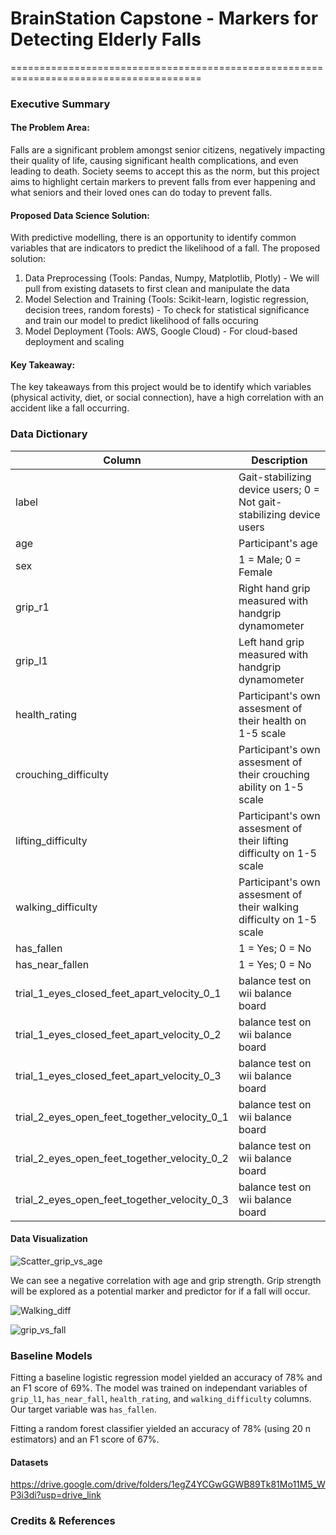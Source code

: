 # BrainStation Capstone - Markers for Detecting Elderly Falls
=======================================================================================

### Executive Summary

#### The Problem Area: 
Falls are a significant problem amongst senior citizens, negatively impacting their quality of life, causing significant health complications, and even leading to death. Society seems to accept this as the norm, but this project aims to highlight certain markers to prevent falls from ever happening and what seniors and their loved ones can do today to prevent falls. 

#### Proposed Data Science Solution:
With predictive modelling, there is an opportunity to identify common variables that are indicators to predict the likelihood of a fall. The proposed solution:
1) Data Preprocessing (Tools: Pandas, Numpy, Matplotlib, Plotly) - We will pull from existing datasets to first clean and manipulate the data
2) Model Selection and Training (Tools: Scikit-learn, logistic regression, decision trees, random forests) - To check for statistical significance and train our model to predict likelihood of falls occuring
3) Model Deployment (Tools: AWS, Google Cloud) - For cloud-based deployment and scaling

#### Key Takeaway:
The key takeaways from this project would be to identify which variables (physical activity, diet, or social connection), have a high correlation with an accident like a fall occurring. 

### Data Dictionary

Column | Description
----------|------------
label | Gait-stabilizing device users; 0 = Not gait-stabilizing device users
age | Participant's age
sex | 1 = Male; 0 = Female
grip_r1 | Right hand grip measured with handgrip dynamometer
grip_l1 | Left hand grip measured with handgrip dynamometer
health_rating | Participant's own assesment of their health on 1-5 scale
crouching_difficulty | Participant's own assesment of their crouching ability on 1-5 scale
lifting_difficulty | Participant's own assesment of their lifting difficulty on 1-5 scale
walking_difficulty | Participant's own assesment of their walking difficulty on 1-5 scale
has_fallen | 1 = Yes; 0 = No
has_near_fallen | 1 = Yes; 0 = No
trial_1_eyes_closed_feet_apart_velocity_0_1 | balance test on wii balance board
trial_1_eyes_closed_feet_apart_velocity_0_2 | balance test on wii balance board
trial_1_eyes_closed_feet_apart_velocity_0_3 | balance test on wii balance board
trial_2_eyes_open_feet_together_velocity_0_1 | balance test on wii balance board
trial_2_eyes_open_feet_together_velocity_0_2 | balance test on wii balance board
trial_2_eyes_open_feet_together_velocity_0_3 | balance test on wii balance board

#### Data Visualization

![Scatter_grip_vs_age](https://github.com/timpengg/bstn_capstone_Apr2024/assets/124457182/44388a22-75dc-4a2b-8fe8-10ec7665f948)

We can see a negative correlation with age and grip strength. Grip strength will be explored as a potential marker and predictor for if a fall will occur. 

![Walking_diff](https://github.com/timpengg/bstn_capstone_Apr2024/assets/124457182/eb42445e-e5c1-47c9-9c7e-dae6fd42a6f0)

![grip_vs_fall](https://github.com/timpengg/bstn_capstone_Apr2024/assets/124457182/e677acf4-2632-4625-993f-fd765c5c8a37)


### Baseline Models

Fitting a baseline logistic regression model yielded an accuracy of 78% and an F1 score of 69%. The model was trained on independant variables of `grip_l1`, `has_near_fall`, `health_rating`, and `walking_difficulty` columns. Our target variable was `has_fallen`. 

Fitting a random forest classifier yielded an accuracy of 78% (using 20 n estimators) and an F1 score of 67%.

#### Datasets

https://drive.google.com/drive/folders/1egZ4YCGwGGWB89Tk81Mo11M5_WP3i3di?usp=drive_link

### Credits & References


